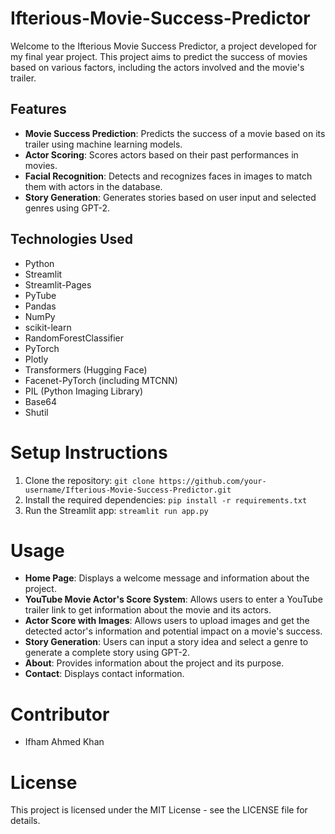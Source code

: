 # Ifterious-Movie-Success-Predictor
Welcome to the Ifterious Movie Success Predictor, a project developed for my final year project. This project aims to predict the success of movies based on various factors, including the actors involved and the movie's trailer.

## Features
- **Movie Success Prediction**: Predicts the success of a movie based on its trailer using machine learning models.
- **Actor Scoring**: Scores actors based on their past performances in movies.
- **Facial Recognition**: Detects and recognizes faces in images to match them with actors in the database.
- **Story Generation**: Generates stories based on user input and selected genres using GPT-2.

## Technologies Used
- Python
- Streamlit
- Streamlit-Pages
- PyTube
- Pandas
- NumPy
- scikit-learn
- RandomForestClassifier
- PyTorch
- Plotly
- Transformers (Hugging Face)
- Facenet-PyTorch (including MTCNN)
- PIL (Python Imaging Library)
- Base64
- Shutil

# Setup Instructions
1. Clone the repository: `git clone https://github.com/your-username/Ifterious-Movie-Success-Predictor.git`
2. Install the required dependencies: `pip install -r requirements.txt`
3. Run the Streamlit app: `streamlit run app.py`

# Usage
- **Home Page**: Displays a welcome message and information about the project.
- **YouTube Movie Actor's Score System**: Allows users to enter a YouTube trailer link to get information about the movie and its actors.
- **Actor Score with Images**: Allows users to upload images and get the detected actor's information and potential impact on a movie's success.
- **Story Generation**: Users can input a story idea and select a genre to generate a complete story using GPT-2.
- **About**: Provides information about the project and its purpose.
- **Contact**: Displays contact information.

# Contributor
- Ifham Ahmed Khan

# License
This project is licensed under the MIT License - see the LICENSE file for details.
